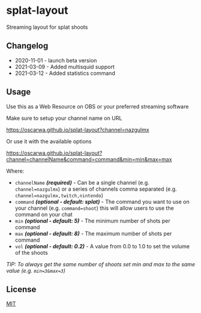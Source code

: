 # splat-layout

Streaming layout for splat shoots

## Changelog

* 2020-11-01 - launch beta version
* 2021-03-09 - Added multisquid support
* 2021-03-12 - Added statistics command

## Usage

Use this as a Web Resource on OBS or your preferred streaming software

Make sure to setup your channel name on URL

https://oscarwa.github.io/splat-layout?channel=nazgulmx

Or use it with the available options

https://oscarwa.github.io/splat-layout?channel=channelName&command=command&min=min&max=max

Where:
* `channelName` ***(required)*** - Can be a single channel (e.g. `channel=nazgulmx`) or a series of channels comma separated (e.g. `channel=nazgulmx,twitch,nintendo`) 
* `command` ***(optional - default: splat)*** - The command you want to use on your channel (e.g. `command=shoot`) this will allow users to use the command on your chat
* `min` ***(optional - default: 5)*** - The minimum number of shots per command 
* `max` ***(optional - default: 8)*** - The maximum number of shots per command 
* `vol` ***(optional - default: 0.2)*** - A value from 0.0 to 1.0 to set the volume of the shoots
  
*TIP: To always get the same number of shoots set min and max to the same value (e.g. `min=3&max=3`)*


## License
[MIT](https://choosealicense.com/licenses/mit/)
